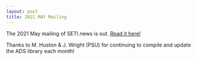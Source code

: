 ```yaml
---
layout: post
title: 2021 MAY Mailing
---
```


The 2021 May mailing of SETI.news is out. [Read it here!](http://eepurl.com/hAi0ZH)

Thanks to M. Huston & J. Wright (PSU) for continuing to compile and update the ADS library each month!